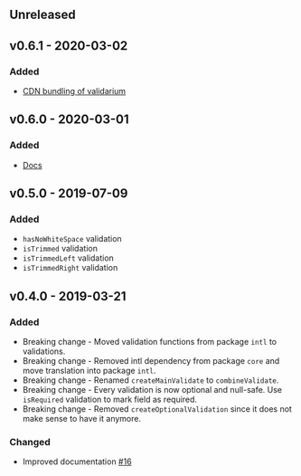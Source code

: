 ## Unreleased

## v0.6.1 - 2020-03-02

### Added

- [CDN bundling of validarium](https://github.com/lundegaard/validarium/pull/58)

## v0.6.0 - 2020-03-01

### Added

- [Docs](https://github.com/lundegaard/validarium/pull/42)

## v0.5.0 - 2019-07-09

### Added

- `hasNoWhiteSpace` validation
- `isTrimmed` validation
- `isTrimmedLeft` validation
- `isTrimmedRight` validation
 

## v0.4.0 - 2019-03-21

### Added

- Breaking change - Moved validation functions from package `intl` to validations.
- Breaking change - Removed intl dependency from package `core` and move translation into package `intl`.
- Breaking change - Renamed `createMainValidate` to `combineValidate`.
- Breaking change - Every validation is now optional and null-safe. Use `isRequired` validation to mark field as required.
- Breaking change - Removed `createOptionalValidation` since it does not make sense to have it anymore.

### Changed

- Improved documentation [#16](https://github.com/lundegaard/validarium/pull/16)

